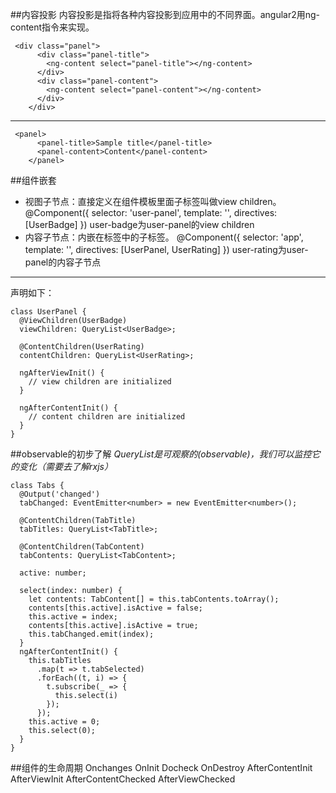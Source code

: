 ##内容投影
内容投影是指将各种内容投影到应用中的不同界面。angular2用ng-content指令来实现。
```
 <div class="panel">
      <div class="panel-title">
        <ng-content select="panel-title"></ng-content>
      </div>
      <div class="panel-content">
        <ng-content select="panel-content"></ng-content>
      </div>
    </div>
```
***
```
 <panel>
      <panel-title>Sample title</panel-title>
      <panel-content>Content</panel-content>
    </panel>
```

##组件嵌套
+ 视图子节点：直接定义在组件模板里面子标签叫做view children。
@Component({
  selector: 'user-panel',
  template: '<user-badge></user-badge>',
  directives: [UserBadge]
})
user-badge为user-panel的view children
+ 内容子节点：内嵌在标签中的子标签。
@Component({
  selector: 'app',
  template: '<user-panel><user-rating></user-rating></user-panel>',
  directives: [UserPanel, UserRating]
})
user-rating为user-panel的内容子节点
***
声明如下：
```
class UserPanel {
  @ViewChildren(UserBadge)
  viewChildren: QueryList<UserBadge>;

  @ContentChildren(UserRating)
  contentChildren: QueryList<UserRating>;

  ngAfterViewInit() {
    // view children are initialized
  }

  ngAfterContentInit() {
    // content children are initialized
  }
}
```

##observable的初步了解
*QueryList是可观察的(observable)，我们可以监控它的变化（需要去了解rxjs）*
```
class Tabs {
  @Output('changed')
  tabChanged: EventEmitter<number> = new EventEmitter<number>();

  @ContentChildren(TabTitle)
  tabTitles: QueryList<TabTitle>;

  @ContentChildren(TabContent)
  tabContents: QueryList<TabContent>;

  active: number;

  select(index: number) {
    let contents: TabContent[] = this.tabContents.toArray();
    contents[this.active].isActive = false;
    this.active = index;
    contents[this.active].isActive = true;
    this.tabChanged.emit(index);
  }
  ngAfterContentInit() {
    this.tabTitles
      .map(t => t.tabSelected)
      .forEach((t, i) => {
        t.subscribe(_ => {
          this.select(i)
        });
      });
    this.active = 0;
    this.select(0);
  }
}
```

##组件的生命周期
Onchanges  OnInit  Docheck OnDestroy   AfterContentInit  AfterViewInit   AfterContentChecked      AfterViewChecked
   
   

